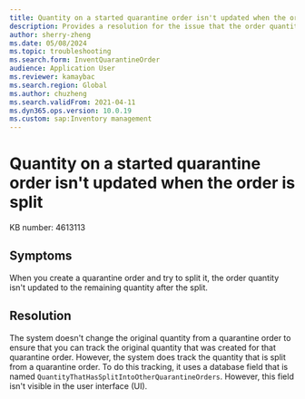 ```yaml
---
title: Quantity on a started quarantine order isn't updated when the order is split
description: Provides a resolution for the issue that the order quantity isn't updated to the split remaining quantity when you create a quarantine order and try to split it.
author: sherry-zheng
ms.date: 05/08/2024
ms.topic: troubleshooting
ms.search.form: InventQuarantineOrder
audience: Application User
ms.reviewer: kamaybac
ms.search.region: Global
ms.author: chuzheng
ms.search.validFrom: 2021-04-11
ms.dyn365.ops.version: 10.0.19
ms.custom: sap:Inventory management
---
```


# Quantity on a started quarantine order isn't updated when the order is split

KB number: 4613113

## Symptoms

When you create a quarantine order and try to split it, the order quantity isn't updated to the remaining quantity after the split.

## Resolution

The system doesn't change the original quantity from a quarantine order to ensure that you can track the original quantity that was created for that quarantine order. However, the system does track the quantity that is split from a quarantine order. To do this tracking, it uses a database field that is named `QuantityThatHasSplitIntoOtherQuarantineOrders`. However, this field isn't visible in the user interface (UI).
